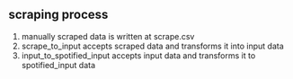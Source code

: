 ## scraping process

1. manually scraped data is written at scrape.csv
2. scrape_to_input accepts scraped data and transforms it into input data
3. input_to_spotified_input accepts input data and transforms it to spotified_input data
